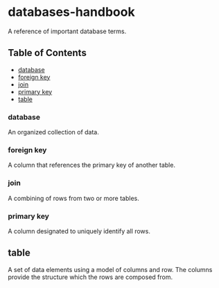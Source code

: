 # databases-handbook

A reference of important database terms.

## Table of Contents
- [database](#database)
- [foreign key](#foreign-key)
- [join](#join)
- [primary key](#primary-key)
- [table](#table)

### database
An organized collection of data.

### foreign key
A column that references the primary key of another table.

### join
A combining of rows from two or more tables.

### primary key
A column designated to uniquely identify all rows.

## table
A set of data elements using a model of columns and row. The columns provide the structure which the rows are composed from.

